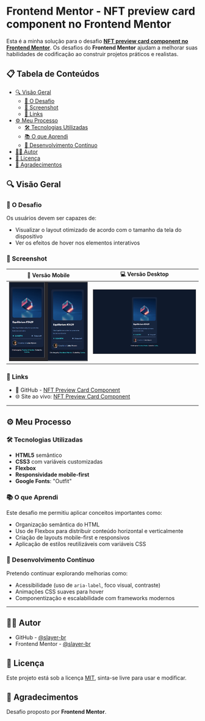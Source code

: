 # Frontend Mentor - NFT preview card component no Frontend Mentor

Esta é a minha solução para o desafio <a href="https://www.frontendmentor.io/challenges/nft-preview-card-component-SbdUL_w0U" target="_blank" rel="noopener noreferrer">**NFT preview card component no Frontend Mentor**</a>. Os desafios do **Frontend Mentor** ajudam a melhorar suas habilidades de codificação ao construir projetos práticos e realistas.

## 📋 Tabela de Conteúdos

- [🔍 Visão Geral](#-visão-geral)
  - [🎯 O Desafio](#-o-desafio)
  - [📸 Screenshot](#-screenshot)
  - [🔗 Links](#-links)
- [⚙️ Meu Processo](#️-meu-processo)
  - [🛠️ Tecnologias Utilizadas](#️-tecnologias-utilizadas)
  - [📚 O que Aprendi](#-o-que-aprendi)
  - [🔄 Desenvolvimento Contínuo](#-desenvolvimento-contínuo)
- [👨‍💻 Autor](#-autor)
- [📝 Licença](#-licença)
- [🙌 Agradecimentos](#-agradecimentos)

## 🔍 Visão Geral

### 🎯 O Desafio

Os usuários devem ser capazes de:

- Visualizar o layout otimizado de acordo com o tamanho da tela do dispositivo
- Ver os efeitos de hover nos elementos interativos

### 📸 Screenshot

| 📱 Versão Mobile | 💻 Versão Desktop |
|------------------|-------------------|
| ![Mobile](./assets/images/nft-previewcard-mobile.gif) | ![Desktop](./assets/images/nft-previewcard-desktop.gif) |

### 🔗 Links

- 🔧 GitHub - <a href="https://github.com/slayer-br/nft-preview-card" target="_blank" rel="noopener noreferrer">NFT Preview Card Component</a>
- 🌐 Site ao vivo: <a href="https://slayer-br.github.io/nft-preview-card/" target="_blank" rel="noopener noreferrer">NFT Preview Card Component</a>

---

## ⚙️ Meu Processo

### 🛠️ Tecnologias Utilizadas

- **HTML5** semântico
- **CSS3** com variáveis customizadas
- **Flexbox**
- **Responsividade mobile-first**
- **Google Fonts**: "Outfit"

### 📚 O que Aprendi

Este desafio me permitiu aplicar conceitos importantes como:

- Organização semântica do HTML
- Uso de Flexbox para distribuir conteúdo horizontal e verticalmente
- Criação de layouts mobile-first e responsivos
- Aplicação de estilos reutilizáveis com variáveis CSS

### 🔄 Desenvolvimento Contínuo

Pretendo continuar explorando melhorias como:

- Acessibilidade (uso de `aria-label`, foco visual, contraste)
- Animações CSS suaves para hover
- Componentização e escalabilidade com frameworks modernos

---

## 👨‍💻 Autor

- GitHub - <a href="https://github.com/slayer-br" target="_blank" rel="noopener noreferrer">@slayer-br</a>
- Frontend Mentor - <a href="https://www.frontendmentor.io/profile/slayer-br" target="_blank" rel="noopener noreferrer">@slayer-br</a>

## 📝 Licença

Este projeto está sob a licença [MIT](LICENSE), sinta-se livre para usar e modificar.

## 🙌 Agradecimentos

Desafio proposto por **Frontend Mentor**.
